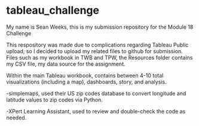 # tableau_challenge

My name is Sean Weeks, this is my submission repository for the Module 18 Challenge

This respository was made due to complications regarding Tableau Public upload, so I decided to upload my related files to github for submission. Files such as my workbook in TWB and TPW, the Resources folder contains my CSV file, my data source for the assignment.

Within the main Tableau workbook, contains between 4-10 total visualizations (including a map), dashboards, story, and analysis.

-simplemaps, used their US zip codes database to convert longitude and latitude values to zip codes via Python.

-XPert Learning Assistant, used to review and double-check the code as needed.

